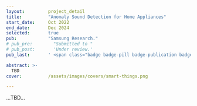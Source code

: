 ```yaml
---
layout:         project_detail
title:          "Anomaly Sound Detection for Home Appliances"
start_date:     Oct 2022
end_date:       Dec 2024
selected:       true
pub:            "Samsung Research."
# pub_pre:        "Submitted to "
# pub_post:       'Under review.'
pub_last:       ' <span class="badge badge-pill badge-publication badge-success">Commercialized</span>'

abstract: >-
  TBD
cover:          /assets/images/covers/smart-things.png

---
```


...TBD...
